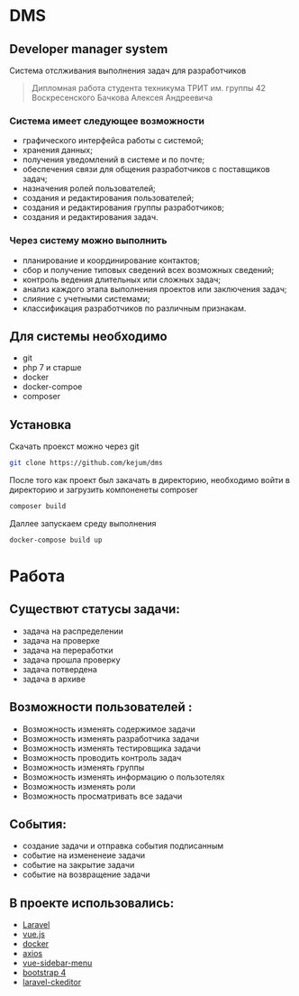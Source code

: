 # DMS
## Developer manager system
Система отслживания выполнения задач для разработчиков
> Дипломная работа студента техникума ТРИТ им.  группы 42
> Воскресенского Бачкова Алексея Андреевича
### Система имеет следующее возможности
- графического интерфейса работы с системой;
- хранения данных;
- получения уведомлений в системе и по почте;
- обеспечения связи для общения разработчиков с поставщиков задач;
- назначения ролей пользователей;
- создания и редактирования пользователей;
- создания и редактирования группы разработчиков;
- создания и редактирования задач. 
### Через систему можно выполнить
- планирование и координирование контактов;
- сбор и получение типовых сведений всех возможных сведений;
- контроль ведения длительных или сложных задач;
- анализ каждого этапа выполнения проектов или заключения задач;
- слияние с учетными системами;
- классификация разработчиков по различным признакам.

## Для системы необходимо 
- git
- php 7 и старше 
- docker 
- docker-compoe 
- composer
## Установка 
Скачать проекст можно через git 
```bash
git clone https://github.com/kejum/dms
```
После того как проект был закачать в директорию, необходимо войти в директорию и загрузить компоненеты composer

```bash
composer build
```

Даллее запускаем среду выполнения
```bash
docker-compose build up
```


 # Работа 
 ## Существют статусы задачи:

- задача на распределении   
- задача на проверке
- задача на переработки
- задача прошла проверку 
- задача потвердена 
- задача в архиве 
 
## Возможности пользователей :

- Возможность изменять содержимое  задачи 
- Возможность изменять разработчика  задачи 
- Возможность изменять тестировщика  задачи 
- Возможность проводить контроль  задач
- Возможность изменять группы
- Возможность изменять информацию о пользотелях 
- Возможность изменять роли
- Возможность просматривать все задачи


 ## События: 
- создание задачи и отправка события подписанным
- событие на измененеие задачи 
- событие на закрытие задачи 
- событие на возвращение задачи 

## В проекте использовались:
- [Laravel](https://github.com/laravel/framework)
- [vue.js](https://github.com/vuejs/vue)
- [docker](https://github.com/docker)
- [axios](https://github.com/axios/axios)
- [vue-sidebar-menu](https://github.com/yaminncco/vue-sidebar-menu)
- [bootstrap 4](https://getbootstrap.com/)
- [laravel-ckeditor](https://github.com/UniSharp/laravel-ckeditor)
